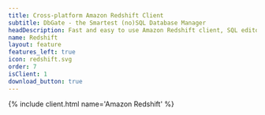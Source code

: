 ```yaml
---
title: Cross-platform Amazon Redshift Client
subtitle: DbGate - the Smartest (no)SQL Database Manager
headDescription: Fast and easy to use Amazon Redshift client, SQL editor and database manager. Is free, open-source and cross-platform.
name: Redshift
layout: feature
features_left: true
icon: redshift.svg
order: 7
isClient: 1
download_button: true
---
```


{% include client.html name='Amazon Redshift' %}

